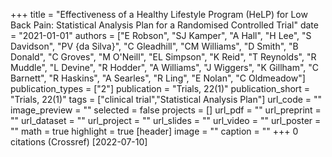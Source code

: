 +++
title = "Effectiveness of a Healthy Lifestyle Program (HeLP) for Low Back Pain: Statistical Analysis Plan for a Randomised Controlled Trial"
date = "2021-01-01"
authors = ["E Robson", "SJ Kamper", "A Hall", "H Lee", "S Davidson", "PV {da Silva}", "C Gleadhill", "CM Williams", "D Smith", "B Donald", "C Groves", "M O'Neill", "EL Simpson", "K Reid", "T Reynolds", "R Muddle", "L Devine", "R Hodder", "A Williams", "J Wiggers", "K Gillham", "C Barnett", "R Haskins", "A Searles", "R Ling", "E Nolan", "C Oldmeadow"]
publication_types = ["2"]
publication = "Trials, 22(1)"
publication_short = "Trials, 22(1)"
tags = ["clinical trial","Statistical Analysis Plan"]
url_code = ""
image_preview = ""
selected = false
projects = []
url_pdf = ""
url_preprint = ""
url_dataset = ""
url_project = ""
url_slides = ""
url_video = ""
url_poster = ""
math = true
highlight = true
[header]
image = ""
caption = ""
+++
0 citations (Crossref) [2022-07-10]
